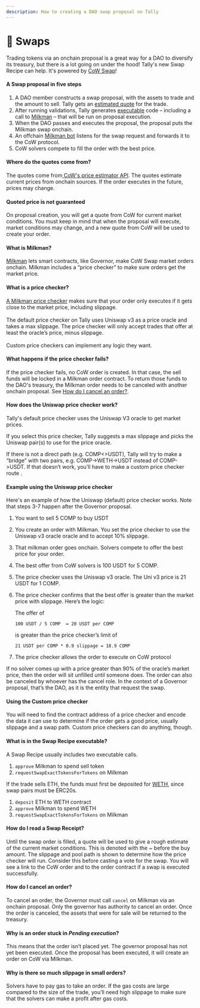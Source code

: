 ```yaml
---
description: How to creating a DAO swap proposal on Tally
---
```


# 🔀 Swaps

Trading tokens via an onchain proposal is a great way for a DAO to diversify its treasury, but there is a lot going on under the hood! Tally's new Swap Recipe can help. It's powered by [CoW Swap](https://cow.fi)!

#### A Swap proposal in five steps

1. A DAO member constructs a swap proposal, with the assets to trade and the amount to sell. Tally gets an [estimated quote](swaps.md#where-do-the-quotes-come-from) for the trade.
2. After running validations, Tally generates [executable](swaps.md#what-is-in-the-swap-recipe-executable) code – including a call to [Milkman](swaps.md#what-is-milkman) – that will be run on proposal execution.
3. When the DAO passes and executes the proposal, the proposal puts the Milkman swap onchain.
4. An offchain [Milkman bot](https://github.com/charlesndalton/milkman-bot) listens for the swap request and forwards it to the CoW protocol.
5. CoW solvers compete to fill the order with the best price.

#### Where do the quotes come from?

The quotes come from[ CoW's price estimator API](https://docs.cow.fi/off-chain-services/api/price-estimation). The quotes estimate current prices from onchain sources. If the order executes in the future, prices may change.

#### Quoted price is not guaranteed

On proposal creation, you will get a quote from CoW for current market conditions. You must keep in mind that when the proposal will execute, market conditions may change, and a new quote from CoW will be used to create your order.

#### What is Milkman?

[Milkman](https://github.com/charlesndalton/milkman) lets smart contracts, like Governor, make CoW Swap market orders onchain. Milkman includes a “price checker” to make sure orders get the market price.

#### What is a price checker?

[A Milkman price checker](https://github.com/charlesndalton/milkman#price-checkers) makes sure that your order only executes if it gets close to the market price, including slippage. \
\
The default price checker on Tally uses Uniswap v3 as a price oracle and takes a max slippage. The price checker will only accept trades that offer at least the oracle’s price, minus slippage.\
\
Custom price checkers can implement any logic they want.

#### What happens if the price checker fails?

If the price checker fails, no CoW order is created. In that case, the sell funds will be locked in a Milkman order contract. To return those funds to the DAO's treasury, the Milkman order needs to be canceled with another onchain proposal. See [How do I cancel an order?](swaps.md#how-do-i-cancel-an-order).

#### How does the Uniswap price checker work?

Tally's default price checker uses the Uniswap V3 oracle to get market prices.

If you select this price checker, Tally suggests a max slippage and picks the Uniswap pair(s) to use for the price oracle.&#x20;

If there is not a direct path (e.g. COMP<>USDT), Tally will try to make a “bridge” with two pairs, e.g. COMP->WETH->USDT instead of COMP->USDT. If that doesn’t work, you’ll have to make a custom price checker route .

#### Example using the Uniswap price checker

Here's an example of how the Uniswap (default) price checker works. Note that steps 3-7 happen after the Governor proposal.

1. You want to sell 5 COMP to buy USDT
2. You create an order with Milkman. You set the price checker to use the Uniswap v3 oracle oracle and to accept 10% slippage.&#x20;
3. That milkman order goes onchain. Solvers compete to offer the best price for your order.
4. The best offer from CoW solvers is 100 USDT for 5 COMP.
5. The price checker uses the Uniswap v3 oracle. The Uni v3 price is 21 USDT for 1 COMP.
6.  The price checker confirms that the best offer is greater than the market price with slippage. Here’s the logic:

    The offer of&#x20;

    `100 USDT / 5 COMP  = 20 USDT per COMP`

    is greater than the price checker’s limit of

    `21 USDT per COMP * 0.9 slippage = 18.9 COMP`&#x20;
7. The price checker allows the order to execute on CoW protocol

If no solver comes up with a price greater than 90% of the oracle’s market price, then the order will sit unfilled until someone does. The order can also be canceled by whoever has the cancel role. In the context of a Governor proposal, that’s the DAO, as it is the entity that request the swap.

#### Using the Custom price checker

You will need to find the contract address of a price checker and encode the data it can use to determine if the order gets a good price, usually slippage and a swap path. Custom price checkers can do anything, though.

#### What is in the Swap Recipe executable?

A Swap Recipe usually includes two executable calls.

1. `approve` Milkman to spend sell token
2. `requestSwapExactTokensForTokens` on Milkman

If the trade sells ETH, the funds must first be deposited for [WETH](https://coinmarketcap.com/alexandria/article/what-is-wrapped-ethereum-weth), since swap pairs must be ERC20s.

1. `deposit` ETH to WETH contract
2. `approve` Milkman to spend WETH
3. `requestSwapExactTokensForTokens` on Milkman

#### How do I read a Swap Receipt?

Until the swap order is filled, a quote will be used to give a rough estimate of the current market conditions. This is denoted with the \~ before the buy amount. The slippage and pool path is shown to determine how the price checker will run. Consider this before casting a vote for the swap. You will see a link to the CoW order and to the order contract if a swap is executed successfully.

#### How do I cancel an order?

To cancel an order, the Governor must call `cancel` on Milkman via an onchain proposal. Only the governor has authority to cancel an order. Once the order is canceled, the assets that were for sale will be returned to the treasury.

#### Why is an order stuck in _Pending execution_?

This means that the order isn’t placed yet. The governor proposal has not yet been executed. Once the proposal has been executed, it will create an order on CoW via Milkman.

#### Why is there so much slippage in small orders?

Solvers have to pay gas to take an order. If the gas costs are large compared to the size of the trade, you’ll need high slippage to make sure that the solvers can make a profit after gas costs.
